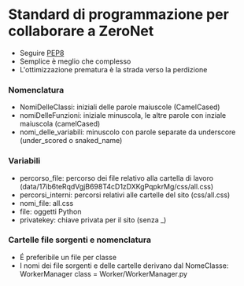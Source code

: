 # Standard di programmazione per collaborare a ZeroNet
 - Seguire [PEP8](https://www.python.org/dev/peps/pep-0008/)
 - Semplice è meglio che complesso
 - L'ottimizzazione prematura è la strada verso la perdizione

### Nomenclatura
 - NomiDelleClassi: iniziali delle parole maiuscole (CamelCased)
 - nomiDelleFunzioni: iniziale minuscola, le altre parole con inziale maiuscola (camelCased)
 - nomi_delle_variabili: minuscolo con parole separate da underscore (under_scored o snaked_name)

### Variabili
 - percorso_file: percorso dei file relativo alla cartella di lavoro (data/17ib6teRqdVgjB698T4cD1zDXKgPqpkrMg/css/all.css)
 - percorsi_interni: percorsi relativi alle cartelle del sito (css/all.css)
 - nomi_file: all.css
 - file: oggetti Python
 - privatekey: chiave privata per il sito (senza _)

### Cartelle file sorgenti e nomenclatura
 - É preferibile un file per classe
 - I nomi dei file sorgenti e delle cartelle derivano dal NomeClasse: WorkerManager class = Worker/WorkerManager.py

